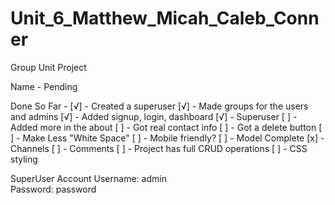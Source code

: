 # Unit_6_Matthew_Micah_Caleb_Conner
Group Unit Project

Name - Pending

Done So Far - 
[√] - Created a superuser 
[√] - Made groups for the users and admins 
[√] - Added signup, login, dashboard 
[√] - Superuser
[ ] - Added more in the about
[ ] - Got real contact info
[ ] - Got a delete button
[ ] - Make Less "White Space"
[ ] - Mobile friendly?
[ ] - Model Complete 
[x] - Channels 
[ ] - Comments 
[ ] - Project has full CRUD operations 
[ ] - CSS styling

SuperUser Account
Username: admin  
Password: password 